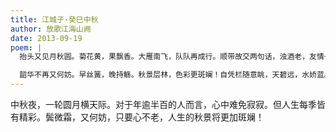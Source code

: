 ```yaml
---
title: 江城子·癸巳中秋
author: 放歌江海山阙
date: 2013-09-19
poem: |
  抬头又见月秋圆。菊花黄，果飘香。大雁南飞，队队再成行。顺带故交两句话，浊酒老，友情长！

  韶华不再又何妨。早丝簧，晚持觞。秋景层林，色彩更斑斓！自凭栏随意眺，天碧远，水娇蓝。
---
```


中秋夜，一轮圆月横天际。对于年逾半百的人而言，心中难免寂寂。但人生每季皆有精彩。鬓微霜，又何妨，只要心不老，人生的秋景将更加斑斓！
